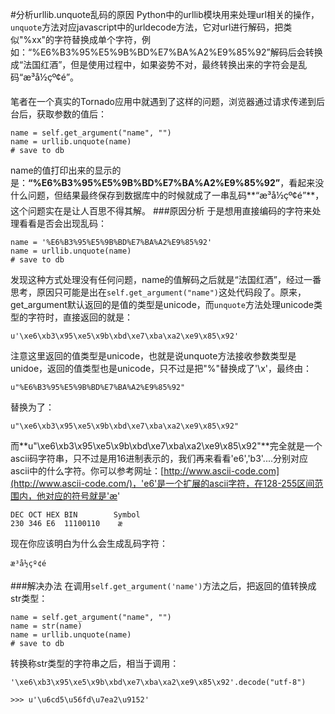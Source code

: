 #分析urllib.unquote乱码的原因
Python中的urllib模块用来处理url相关的操作，`unquote`方法对应javascript中的urldecode方法，它对url进行解码，把类似"%xx"的字符替换成单个字符，例如：“%E6%B3%95%E5%9B%BD%E7%BA%A2%E9%85%92”解码后会转换成“法国红酒”，但是使用过程中，如果姿势不对，最终转换出来的字符会是乱码“æ³å½çº¢é”。

笔者在一个真实的Tornado应用中就遇到了这样的问题，浏览器通过请求传递到后台后，获取参数的值后：  
	
	name = self.get_argument("name", "")
	name = urllib.unquote(name)
	# save to db

name的值打印出来的显示的是：**“%E6%B3%95%E5%9B%BD%E7%BA%A2%E9%85%92”**，看起来没什么问题，但结果最终保存到数据库中的时候就成了一串乱码**“æ³å½çº¢é”**，这个问题实在是让人百思不得其解。
###原因分析
于是想用直接编码的字符来处理看看是否会出现乱码：  

	name = '%E6%B3%95%E5%9B%BD%E7%BA%A2%E9%85%92'
	name = urllib.unquote(name)
	# save to db


发现这种方式处理没有任何问题，name的值解码之后就是“法国红酒”，经过一番思考，原因只可能是出在`self.get_argument("name")`这处代码段了。原来，get_argument默认返回的是值的类型是unicode，而`unquote`方法处理unicode类型的字符时，直接返回的就是：  
	
	u'\xe6\xb3\x95\xe5\x9b\xbd\xe7\xba\xa2\xe9\x85\x92'
注意这里返回的值类型是unicode，也就是说unquote方法接收参数类型是unidoe，返回的值类型也是unicode，只不过是把"%"替换成了'\x'，最终由：  
	
	u"%E6%B3%95%E5%9B%BD%E7%BA%A2%E9%85%92"
替换为了：
	
	u"\xe6\xb3\x95\xe5\x9b\xbd\xe7\xba\xa2\xe9\x85\x92"
而**u"\xe6\xb3\x95\xe5\x9b\xbd\xe7\xba\xa2\xe9\x85\x92"**完全就是一个ascii码字符串，只不过是用16进制表示的，我们再来看看'e6','b3'....分别对应ascii中的什么字符。你可以参考网址：[http://www.ascii-code.com](http://www.ascii-code.com/)，'e6'是一个扩展的ascii字符，在128-255区间范围内，他对应的符号就是'æ'
	

	DEC	OCT	HEX	BIN		   Symbol	
	230	346	E6	11100110	æ

现在你应该明白为什么会生成乱码字符：
	
	æ³å½çº¢é

###解决办法
在调用`self.get_argument('name')`方法之后，把返回的值转换成str类型：	
	
	name = self.get_argument("name", "")
	name = str(name)
	name = urllib.unquote(name)
	# save to db

转换称str类型的字符串之后，相当于调用：
	
	'\xe6\xb3\x95\xe5\x9b\xbd\xe7\xba\xa2\xe9\x85\x92'.decode("utf-8")

	>>> u'\u6cd5\u56fd\u7ea2\u9152'